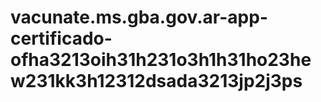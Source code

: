 # vacunate.ms.gba.gov.ar-app-certificado-ofha3213oih31h231o3h1h31ho23hew231kk3h12312dsada3213jp2j3ps